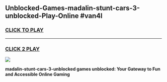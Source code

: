 
## Unblocked-Games-madalin-stunt-cars-3-unblocked-Play-Online #van4l
<h3>
<a href="https://news.freeplayer.one?title=madalin-stunt-cars-3-unblocked&ref=3">CLICK TO PLAY</a></h3>
<hr>

<h3>
<a href="https://news.freeplayer.one?title=madalin-stunt-cars-3-unblocked&ref=3">CLICK 2 PLAY</a>
  
</h3>

<a href="https://news.freeplayer.one?title=madalin-stunt-cars-3-unblocked&ref=3"><img src="https://clearcache.store/games.png"></a>


**madalin-stunt-cars-3-unblocked games unblocked: Your Gateway to Fun and Accessible Online Gaming**
